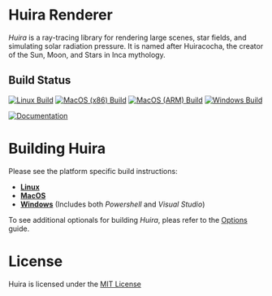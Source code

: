 # Huira Renderer

*Huira* is a ray-tracing library for rendering large scenes, star fields, and simulating solar radiation pressure.  It is named after Huiracocha, the creator of the Sun, Moon, and Stars in Inca mythology.

## Build Status
[![Linux Build](https://github.com/huira-render/huira/actions/workflows/linux-build.yml/badge.svg?branch=main)](https://github.com/huira-render/huira/actions/workflows/linux-build.yml)
[![MacOS (x86) Build](https://github.com/huira-render/huira/actions/workflows/macos-x86-build.yml/badge.svg?branch=main)](https://github.com/huira-render/huira/actions/workflows/macos-x86-build.yml)
[![MacOS (ARM) Build](https://github.com/huira-render/huira/actions/workflows/macos-arm-build.yml/badge.svg?branch=main)](https://github.com/huira-render/huira/actions/workflows/macos-arm-build.yml)
[![Windows Build](https://github.com/huira-render/huira/actions/workflows/windows-build.yml/badge.svg?branch=main)](https://github.com/huira-render/huira/actions/workflows/windows-build.yml)

[![Documentation](https://github.com/huira-render/huira/actions/workflows/documentation.yml/badge.svg?branch=main)](https://github.com/huira-render/huira/actions/workflows/documentation.yml)


# Building Huira

Please see the platform specific build instructions:
- **[Linux](docs/build/linux.md)**
- **[MacOS](docs/build/macos.md)**
- **[Windows](docs/build/windows.md)** (Includes both *Powershell* and *Visual Studio*)

To see additional optionals for building *Huira*, pleas refer to the [Options](docs/build/options.md) guide.

# License
Huira is licensed under the [MIT License](./LICENSE)